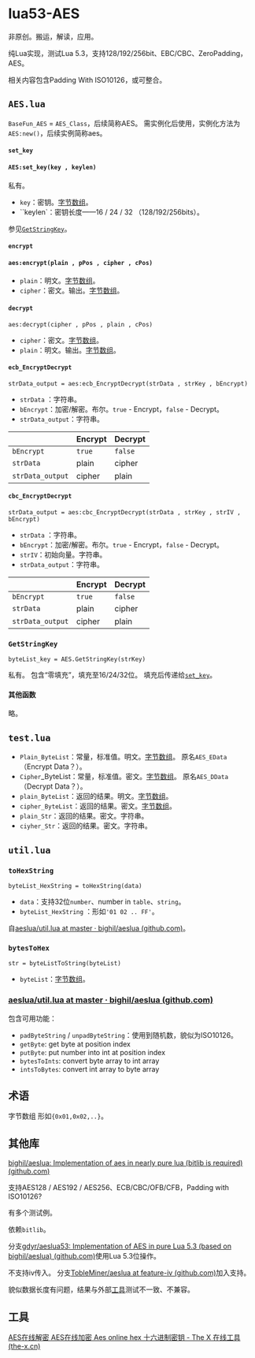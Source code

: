 # lua53-AES

非原创。搬运，解读，应用。

纯Lua实现，测试Lua 5.3，支持128/192/256bit、EBC/CBC、ZeroPadding，AES。

相关内容包含Padding With ISO10126，或可整合。

## `AES.lua`

`BaseFun_AES` = `AES_Class`，后续简称AES。
需实例化后使用，实例化方法为`AES:new()`，后续实例简称aes。

#### `set_key`

#### `AES:set_key(key , keylen)`

私有。

- `key`：密钥。[字节数组](#字节数组)。
- ``keylen`：密钥长度——16 / 24 / 32 （128/192/256bits）。

参见[`GetStringKey`](#GetStringKey)。

#### `encrypt`

#### `aes:encrypt(plain , pPos , cipher , cPos)`

- `plain`：明文。[字节数组](#字节数组)。
- `cipher`：密文。输出。[字节数组](#字节数组)。

#### `decrypt`

`aes:decrypt(cipher , pPos , plain , cPos)`

- `cipher`：密文。[字节数组](#字节数组)。
- `plain`：明文。输出。[字节数组](#字节数组)。

#### `ecb_EncryptDecrypt`

`strData_output = aes:ecb_EncryptDecrypt(strData , strKey , bEncrypt)`

- `strData` ：字符串。
- `bEncrypt`：加密/解密。布尔。`true` - Encrypt，`false` - Decrypt。
- `strData_output`：字符串。

|                  | Encrypt | Decrypt |
| ---------------- | ------- | ------- |
| `bEncrypt`       | `true`  | `false` |
| `strData`        | plain   | cipher  |
| `strData_output` | cipher  | plain   |

#### `cbc_EncryptDecrypt`

`strData_output = aes:cbc_EncryptDecrypt(strData , strKey , strIV , bEncrypt)`

- `strData` ：字符串。
- `bEncrypt`：加密/解密。布尔。`true` - Encrypt，`false` - Decrypt。
- `strIV`：初始向量。字符串。
- `strData_output`：字符串。

|                  | Encrypt | Decrypt |
| ---------------- | ------- | ------- |
| `bEncrypt`       | `true`  | `false` |
| `strData`        | plain   | cipher  |
| `strData_output` | cipher  | plain   |

### `GetStringKey`

`byteList_key = AES.GetStringKey(strKey)`

私有。
包含“零填充”，填充至16/24/32位。
填充后传递给[`set_key`](#set_key)。

#### 其他函数

略。

## `test.lua`

- `Plain_ByteList`：常量，标准值。明文。[字节数组](#字节数组)。
  原名`AES_EData`（Encrypt Data？）。
- `Cipher`_ByteList：常量，标准值。密文。[字节数组](#字节数组)。
  原名`AES_DData`（Decrypt Data？）。
- `plain_ByteList`：返回的结果。明文。[字节数组](#字节数组)。
- `cipher_ByteList`：返回的结果。密文。[字节数组](#字节数组)。
- `plain_Str`：返回的结果。密文。字符串。
- `ciyher_Str`：返回的结果。密文。字符串。

## `util.lua`

### `toHexString`

`byteList_HexString = toHexString(data)`

- `data`：支持32位`number`、number in `table`、`string`。
- `byteList_HexString` ：形如`'01 02 .. FF'`。

自[aeslua/util.lua at master · bighil/aeslua (github.com)](https://github.com/bighil/aeslua/blob/master/src/aeslua/util.lua)。

### `bytesToHex`

`str = byteListToString(byteList)`

- `byteList`：[字节数组](#字节数组)。

### [aeslua/util.lua at master · bighil/aeslua (github.com)](https://github.com/bighil/aeslua/blob/master/src/aeslua/util.lua)

包含可用功能：

- `padByteString` / `unpadByteString`：使用到随机数，貌似为ISO10126。
- `getByte`: get byte at position index
- `putByte`: put number into int at position index
- `bytesToInts`: convert byte array to int array
- `intsToBytes`: convert int array to byte array

## 术语

<a name="字节数组">字节数组</a> 形如`{0x01,0x02,..}`。

## 其他库

[bighil/aeslua: Implementation of aes in nearly pure lua (bitlib is required) (github.com)](https://github.com/bighil/aeslua)

支持AES128 / AES192 / AES256、ECB/CBC/OFB/CFB，Padding with ISO10126?

有多个测试例。

依赖`bitlib`。

分支[gdyr/aeslua53: Implementation of AES in pure Lua 5.3 \(based on bighil/aeslua) (github.com)](https://github.com/gdyr/aeslua53)使用Lua 5.3位操作。

不支持iv传入。
分支[TobleMiner/aeslua at feature-iv (github.com)](https://github.com/TobleMiner/aeslua/tree/feature-iv)加入支持。

貌似数据长度有问题，结果与外部[工具](#工具)测试不一致、不兼容。

## 工具

[AES在线解密 AES在线加密 Aes online hex 十六进制密钥 - The X 在线工具 (the-x.cn)](https://the-x.cn/cryptography/Aes.aspx)
